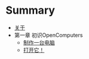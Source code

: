 # Summary

* [关于](README.md)
* 第一章 初识OpenComputers
    * [制作一台电脑](part1/create_a_computer.md)
    * [打开它！](part1/turn_on_it!.md)

